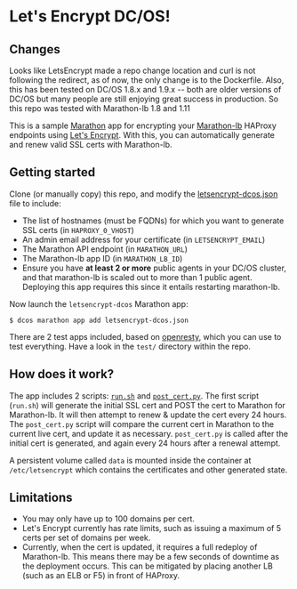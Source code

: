 # Let's Encrypt DC/OS!

## Changes

Looks like LetsEncrypt made a repo change location and curl is not following the redirect, as of now, the only change is to the Dockerfile.  Also, this has been tested on DC/OS 1.8.x and 1.9.x -- both are older versions of DC/OS but many people are still enjoying great success in production.  So this repo was tested with Marathon-lb 1.8 and 1.11


This is a sample [Marathon](https://github.com/mesosphere/marathon) app for encrypting your [Marathon-lb](https://github.com/mesosphere/marathon-lb) HAProxy endpoints using [Let's Encrypt](https://letsencrypt.org/). With this, you can automatically generate and renew valid SSL certs with Marathon-lb.

## Getting started

Clone (or manually copy) this repo, and modify the [letsencrypt-dcos.json](letsencrypt-dcos.json) file to include:
 - The list of hostnames (must be FQDNs) for which you want to generate SSL certs (in `HAPROXY_0_VHOST`)
 - An admin email address for your certificate (in `LETSENCRYPT_EMAIL`)
 - The Marathon API endpoint (in `MARATHON_URL`)
 - The Marathon-lb app ID (in `MARATHON_LB_ID`)
 - Ensure you have **at least 2 or more** public agents in your DC/OS cluster, and that marathon-lb is scaled out to more than 1 public agent. Deploying this app requires this since it entails restarting marathon-lb.

Now launch the `letsencrypt-dcos` Marathon app:

```
$ dcos marathon app add letsencrypt-dcos.json
```

There are 2 test apps included, based on [openresty](https://openresty.org/), which you can use to test everything. Have a look in the `test/` directory within the repo.

## How does it work?

The app includes 2 scripts: [`run.sh`](run.sh) and [`post_cert.py`](post_cert.py). The first script (`run.sh`) will generate the initial SSL cert and POST the cert to Marathon for Marathon-lb. It will then attempt to renew & update the cert every 24 hours. The `post_cert.py` script will compare the current cert in Marathon to the current live cert, and update it as necessary. `post_cert.py` is called after the initial cert is generated, and again every 24 hours after a renewal attempt.

A persistent volume called `data` is mounted inside the container at `/etc/letsencrypt` which contains the certificates and other generated state.

## Limitations

 - You may only have up to 100 domains per cert.
 - Let's Encrypt currently has rate limits, such as issuing a maximum of 5 certs per set of domains per week.
 - Currently, when the cert is updated, it requires a full redeploy of Marathon-lb. This means there may be a few seconds of downtime as the deployment occurs. This can be mitigated by placing another LB (such as an ELB or F5) in front of HAProxy.
